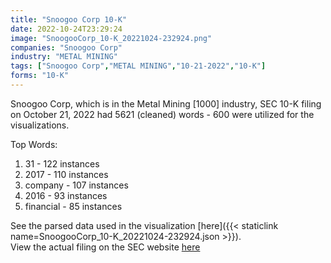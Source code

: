 ```yaml
---
title: "Snoogoo Corp 10-K"
date: 2022-10-24T23:29:24
image: "SnoogooCorp_10-K_20221024-232924.png"
companies: "Snoogoo Corp"
industry: "METAL MINING"
tags: ["Snoogoo Corp","METAL MINING","10-21-2022","10-K"]
forms: "10-K"
---
```

Snoogoo Corp, which is in the Metal Mining [1000] industry, SEC 10-K filing on October 21, 2022 had 5621 (cleaned) words - 600 were utilized for the visualizations.

Top Words:
1. 31 - 122 instances
2. 2017 - 110 instances
3. company - 107 instances
4. 2016 - 93 instances
5. financial - 85 instances


See the parsed data used in the visualization [here]({{< staticlink name=SnoogooCorp_10-K_20221024-232924.json >}}).  
View the actual filing on the SEC website [here](https://www.sec.gov/Archives/edgar/data/1387998/0001096906-22-002527.txt)